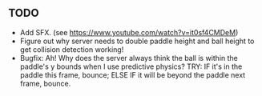 ## TODO
* Add SFX. (see https://www.youtube.com/watch?v=it0sf4CMDeM)
* Figure out why server needs to double paddle height and ball height to get collision detection working!
* Bugfix: Ah! Why does the server always think the ball is within the paddle's y bounds when I use predictive physics? TRY: IF it's in the paddle this frame, bounce; ELSE IF it will be beyond the paddle next frame, bounce.
